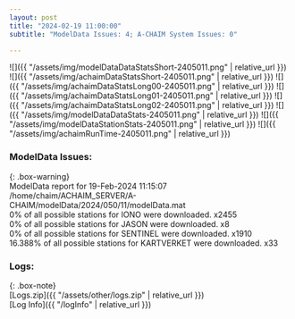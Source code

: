 ```yaml
---
layout: post
title: "2024-02-19 11:00:00"
subtitle: "ModelData Issues: 4; A-CHAIM System Issues: 0"

---
```


![]({{ "/assets/img/modelDataDataStatsShort-2405011.png" | relative_url }})
![]({{ "/assets/img/achaimDataStatsShort-2405011.png" | relative_url }})
![]({{ "/assets/img/achaimDataStatsLong00-2405011.png" | relative_url }})
![]({{ "/assets/img/achaimDataStatsLong01-2405011.png" | relative_url }})
![]({{ "/assets/img/achaimDataStatsLong02-2405011.png" | relative_url }})
![]({{ "/assets/img/modelDataDataStats-2405011.png" | relative_url }})
![]({{ "/assets/img/modelDataStationStats-2405011.png" | relative_url }})
![]({{ "/assets/img/achaimRunTime-2405011.png" | relative_url }})


### ModelData Issues:  
  
{: .box-warning}  
 ModelData report for 19-Feb-2024 11:15:07   
 /home/chaim/ACHAIM_SERVER/A-CHAIM/modelData/2024/050/11/modelData.mat   
 0% of all possible stations for IONO were downloaded. x2455   
 0% of all possible stations for JASON were downloaded. x8   
 0% of all possible stations for SENTINEL were downloaded. x1910   
 16.388% of all possible stations for KARTVERKET were downloaded. x33   
  


### Logs:  
  
{: .box-note}  
[Logs.zip]({{ "/assets/other/logs.zip" | relative_url }})  
[Log Info]({{ "/logInfo" | relative_url }})  
